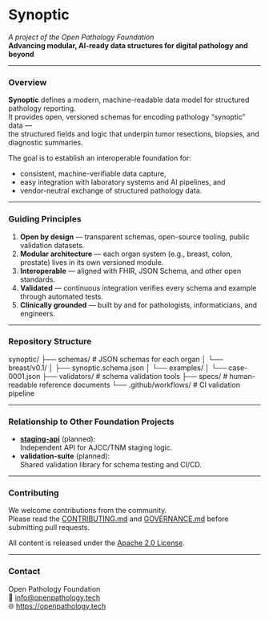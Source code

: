 # Synoptic  
*A project of the Open Pathology Foundation*  
**Advancing modular, AI-ready data structures for digital pathology and beyond**

---

### Overview  
**Synoptic** defines a modern, machine-readable data model for structured pathology reporting.  
It provides open, versioned schemas for encoding pathology “synoptic” data —  
the structured fields and logic that underpin tumor resections, biopsies, and diagnostic summaries.

The goal is to establish an interoperable foundation for:
- consistent, machine-verifiable data capture,  
- easy integration with laboratory systems and AI pipelines, and  
- vendor-neutral exchange of structured pathology data.

---

### Guiding Principles  
1. **Open by design** — transparent schemas, open-source tooling, public validation datasets.  
2. **Modular architecture** — each organ system (e.g., breast, colon, prostate) lives in its own versioned module.  
3. **Interoperable** — aligned with FHIR, JSON Schema, and other open standards.  
4. **Validated** — continuous integration verifies every schema and example through automated tests.  
5. **Clinically grounded** — built by and for pathologists, informaticians, and engineers.

---

### Repository Structure
synoptic/
├── schemas/ # JSON schemas for each organ
│ └── breast/v0.1/
│ ├── synoptic.schema.json
│ └── examples/
│ └── case-0001.json
├── validators/ # schema validation tools
├── specs/ # human-readable reference documents
└── .github/workflows/ # CI validation pipeline


---

### Relationship to Other Foundation Projects
- **[staging-api](https://github.com/OpenPathologyFoundation/staging-api)** (planned):  
  Independent API for AJCC/TNM staging logic.  
- **validation-suite** (planned):  
  Shared validation library for schema testing and CI/CD.  

---

### Contributing
We welcome contributions from the community.  
Please read the [CONTRIBUTING.md](CONTRIBUTING.md) and [GOVERNANCE.md](GOVERNANCE.md) before submitting pull requests.

All content is released under the [Apache 2.0 License](LICENSE).

---

### Contact  
Open Pathology Foundation  
📧 info@openpathology.tech  
🌐 https://openpathology.tech
